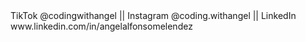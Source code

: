 <!-- SOCIALS --!>

TikTok @codingwithangel ||
Instagram @coding.withangel || 
LinkedIn www.linkedin.com/in/angelalfonsomelendez
